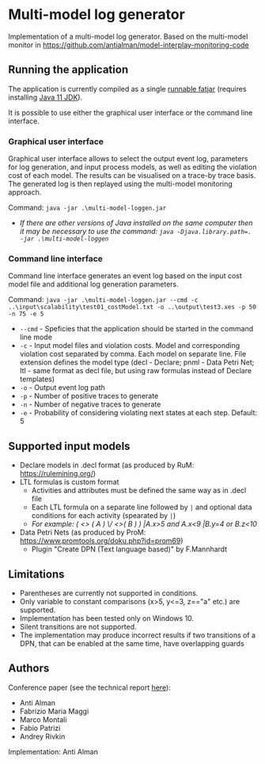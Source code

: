 # Multi-model log generator

Implementation of a multi-model log generator. Based on the multi-model monitor in https://github.com/antialman/model-interplay-monitoring-code


## Running the application

The application is currently compiled as a single [runnable fatjar](https://github.com/antialman/model-interplay-loggen-code/releases/tag/0.1.0) (requires installing [Java 11 JDK](https://www.oracle.com/java/technologies/javase-jdk11-downloads.html)).

It is possible to use either the graphical user interface or the command line interface.


### Graphical user interface

Graphical user interface allows to select the output event log, parameters for log generation, and input process models, as well as editing the violation cost of each model. The results can be visualised on a trace-by trace basis. The generated log is then replayed using the multi-model monitoring approach.

Command: `java -jar .\multi-model-loggen.jar`
* _If there are other versions of Java installed on the same computer then it may be necessary to use the command: `java -Djava.library.path=. -jar .\multi-model-loggen`_


### Command line interface

Command line interface generates an event log based on the input cost model file and additional log generation parameters.

Command: `java -jar .\multi-model-loggen.jar --cmd -c ..\input\scalability\test01_costModel.txt -o ..\output\test3.xes -p 50 -n 75 -e 5`
* `--cmd` - Speficies that the application should be started in the command line mode
* `-c` - Input model files and violation costs. Model and corresponding violation cost separated by comma. Each model on separate line. File extension defines the model type (decl - Declare; pnml - Data Petri Net; ltl - same format as decl file, but using raw formulas instead of Declare templates)
* `-o` - Output event log path
* `-p` - Number of positive traces to generate
* `-n` - Number of negative traces to generate
* `-e` - Probability of considering violating next states at each step. Default: 5


## Supported input models
* Declare models in .decl format (as produced by RuM: https://rulemining.org/)
* LTL formulas is custom format
  * Activities and attributes must be defined the same way as in .decl file
  * Each LTL formula on a separate line followed by `|` and optional data conditions for each activity (spearated by `|`)
  * _For example: (  <> ( A ) \\/ <>( B )  ) |A.x>5 and A.x<9 |B.y=4 or B.z<10_
* Data Petri Nets (as produced by ProM: https://www.promtools.org/doku.php?id=prom69)
  * Plugin "Create DPN (Text language based)" by F.Mannhardt 


## Limitations

* Parentheses are currently not supported in conditions.
* Only variable to constant comparisons (x>5, y<=3, z=="a" etc.) are supported.
* Implementation has been tested only on Windows 10.
* Silent transitions are not supported.
* The implementation may produce incorrect results if two transitions of a DPN, that can be enabled at the same time, have overlapping guards

## Authors

Conference paper (see the technical report [here](https://arxiv.org/abs/2111.13136)):
* Anti Alman
* Fabrizio Maria Maggi
* Marco Montali
* Fabio Patrizi
* Andrey Rivkin

Implementation: Anti Alman

